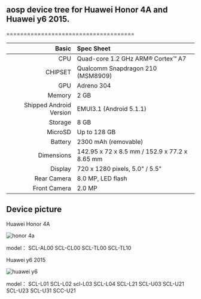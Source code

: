 ## aosp device tree for Huawei Honor 4A and Huawei y6 2015.
=====================================

Basic   | Spec Sheet
-------:|:-------------------------
CPU     | Quad-core 1.2 GHz ARM® Cortex™ A7
CHIPSET | Qualcomm Snapdragon 210 (MSM8909)
GPU     | Adreno 304
Memory  | 2 GB
Shipped Android Version | EMUI3.1 (Android 5.1.1)
Storage | 8 GB
MicroSD | Up to 128 GB
Battery | 2300 mAh (removable)
Dimensions | 142.95 x 72 x 8.5 mm / 152.9 x 77.2 x 8.65 mm
Display | 720 x 1280 pixels, 5.0" / 5.5"
Rear Camera  | 8.0 MP, LED flash
Front Camera | 2.0 MP

## Device picture
Huawei Honor 4A

![honor 4a](https://tse3-mm.cn.bing.net/th/id/OIP-C.2LRV1eu6pEbh6ce-iLoeOQAAAA?w=142&h=150&c=7&r=0&o=5&dpr=1.3&pid=1.7)

model：
SCL-AL00 SCL-CL00 SCL-TL00 SCL-TL10


Huawei y6 2015

![huawei y6](https://tse2-mm.cn.bing.net/th/id/OIP-C.YcFNRKdnX8YChuxB85P2-QHaHa?w=166&h=180&c=7&r=0&o=5&dpr=1.3&pid=1.7)

model：
SCL-L01 SCL-L02 scl-L03 SCL-L04 SCL-L21 SCL-U03 SCL-U21 SCL-U23 SCL-U31 SCC-U21
